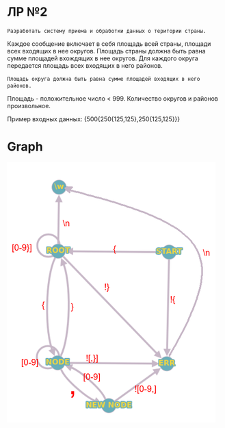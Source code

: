# ЛР №2

    Разработать систему приема и обработки данных о територии страны.
Каждое сообщение включает в себя площадь всей страны, площади всех входящих в нее округов.
Площадь страны должна быть равна сумме площадей вхождящих в нее округов.
Для каждого округа передается площадь всех входящих в него районов.

    Площадь округа должна быть равна сумме площадей входящих в него районов.     
Площадь - положительное число < 999. Количество округов и районов произвольное.

Пример входных данных: {500{250{125,125},250{125,125}}}

# Graph

![img.png](img.png)
